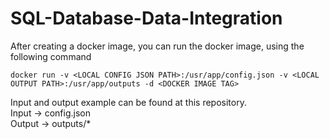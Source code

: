 # SQL-Database-Data-Integration
 
After creating a docker image, you can run the docker image, using the following command

`docker run -v <LOCAL CONFIG JSON PATH>:/usr/app/config.json -v <LOCAL OUTPUT PATH>:/usr/app/outputs -d <DOCKER IMAGE TAG>` 

Input and output example can be found at this repository. <br>
Input -> config.json <br>
Output -> outputs/*